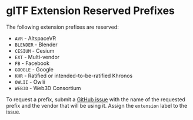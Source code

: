 # glTF Extension Reserved Prefixes

The following extension prefixes are reserved:

* `AVR` - AltspaceVR
* `BLENDER` - Blender
* `CESIUM` - Cesium
* `EXT` - Multi-vendor
* `FB` - Facebook
* `GOOGLE` - Google
* `KHR` - Ratified or intended-to-be-ratified Khronos
* `OWLII` - Owlii
* `WEB3D` - Web3D Consortium

To request a prefix, submit a [GitHub issue](https://github.com/KhronosGroup/glTF/issues/new) with the name of the requested prefix and the vendor that will be using it.  Assign the `extension` label to the issue.
